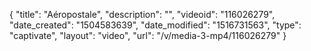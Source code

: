 {
    "title": "A&eacute;ropostale",
    "description": "",
    "videoid": "116026279",
    "date_created": "1504583639",
    "date_modified": "1516731563",
    "type": "captivate",
    "layout": "video",
    "url": "\/v\/media-3-mp4\/116026279"
}